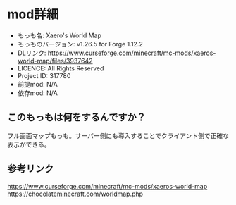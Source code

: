 # mod詳細

- もっも名: Xaero's World Map
- もっものバージョン: v1.26.5 for Forge 1.12.2
- DLリンク: https://www.curseforge.com/minecraft/mc-mods/xaeros-world-map/files/3937642
- LICENCE: All Rights Reserved
- Project ID: 317780
- 前提mod: N/A
- 依存mod: N/A

## このもっもは何をするんですか？
フル画面マップもっも。サーバー側にも導入することでクライアント側で正確な表示ができる。

## 参考リンク
https://www.curseforge.com/minecraft/mc-mods/xaeros-world-map<br>
https://chocolateminecraft.com/worldmap.php
